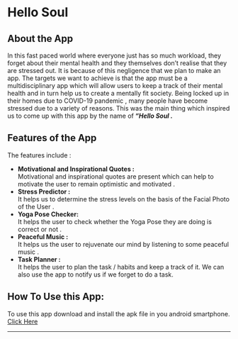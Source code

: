 # Hello Soul

## About the App
In this fast paced world where everyone just has so much workload, they forget about their mental health and they themselves don’t realise that they are stressed out. It is because of this negligence that we plan to make an app. The targets we want to achieve is that the app must be a multidisciplinary app which will allow users to keep a track of their mental health and in turn help us to create a mentally fit society.  Being locked up in their homes due to COVID-19 pandemic , many people have become stressed due to a variety of reasons.  This was the main thing which inspired us to come up with this app by the name of<b><i>  “Hello Soul .</i></b>  

## Features of the App

The features include :
<ul>
  <li><b>Motivational and Inspirational Quotes : </b></li> Motivational and inspirational quotes are present which can help to motivate the user to remain optimistic and motivated .
  <li><b>Stress Predictor : </b></li> It helps us to determine the stress levels on the basis of the Facial Photo of the User .
  <li><b>Yoga Pose Checker: </b></li> It helps the user to check whether the Yoga Pose they are doing is correct or not .
  <li><b>Peaceful Music : </b></li> It helps us the user to rejuvenate our mind by listening to some peaceful music .
  <li><b>Task Planner : </b></li> It helps the user to plan the task / habits and keep a track of it. We can also use the app to notify us if we forget to do a task.
</ul>



## How To Use this App:

To use this app download and install the apk file in you android smartphone. [Click Here](https://github.com/sahajoydeep2002/Hello-Soul/raw/main/APK%20FILE/Hello%20Soul)

<hr>

